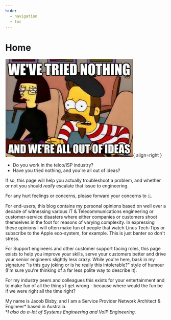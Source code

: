 ```yaml
---
hide:
  - navigation
  - toc
---
```


# Home

![We've tried nothing and we're all out of ideas!](outofideas.webp){ align=right }

- Do you work in the telco/ISP industry?
- Have you tried nothing, and you're all out of ideas?

If so, this page will help you actually troubleshoot a problem, and whether or not you should _really_ escalate that issue to engineering.

For any hurt feelings or concerns, please forward your concerns to ඞ.

For end-users, this blog contains my personal opinions based on well over a decade of witnessing various IT & Telecommunications engineering or customer-service disasters where either companies or customers shoot themselves in the foot for reasons of varying complexity. In expressing these opinions I will often make fun of people that watch Linus Tech-Tips or subscribe to the Apple eco-system, for example. This is just banter so don't stress.

For Support engineers and other customer support facing roles, this page exists to help you improve your skills, serve your customers better and drive your senior engineers slightly less crazy. While you're here, bask in my signature "is this guy joking or is he really this intolerable?" style of humour (I'm sure you're thinking of a far less polite way to describe it).

For my industry peers and colleagues this exists for your entertainment and to make fun of all the things I get wrong - because where would the fun be if we were right all the time right?

My name is Jacob Bisby, and I am a Service Provider Network Architect & Engineer\* based in Australia.  
\*_I also do a-lot of Systems Engineering and VoIP Engineering._
